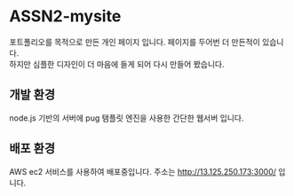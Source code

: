 # ASSN2-mysite
포트폴리오를 목적으로 만든 개인 페이지 입니다. 페이지를 두어번 더 만든적이 있습니다.  
하지만 심플한 디자인이 더 마음에 들게 되어 다시 만들어 봤습니다.

## 개발 환경
node.js 기반의 서버에 pug 탬플릿 엔진을 사용한 간단한 웹서버 입니다.

## 배포 환경
AWS ec2 서비스를 사용하여 배포중입니다. 주소는 http://13.125.250.173:3000/ 입니다.